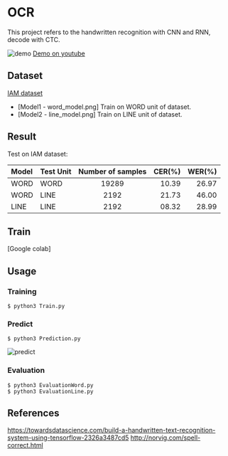 # OCR
This project refers to the handwritten recognition with CNN and RNN, decode with CTC.

![demo](https://github.com/tuandoan998/OCR_IAM-dataset/blob/master/Resource/demo.png)
[Demo on youtube](https://youtu.be/kILhJXcR7To)

## Dataset
[IAM dataset](http://www.fki.inf.unibe.ch/databases/iam-handwriting-database/download-the-iam-handwriting-database)  
* [Model1 - word_model.png] Train on WORD unit of dataset.
* [Model2 - line_model.png] Train on LINE unit of dataset.

## Result
Test on IAM dataset:

|  Model  | Test Unit | Number of samples | CER(%) | WER(%) | 
| :-      | :-        |     :---:         |  ---:  |  ---:  |
|  WORD   | WORD      | 19289             | 10.39  | 26.97  | 
|  WORD   | LINE      | 2192              | 21.73  | 46.00  | 
|  LINE   | LINE      | 2192              | 08.32  | 28.99  | 

## Train
[Google colab]

## Usage

### Training
```
$ python3 Train.py
```

### Predict
```
$ python3 Prediction.py
```
![predict](https://github.com/tuandoan998/OCR_IAM-dataset/blob/master/Resource/predict.png)

### Evaluation
```
$ python3 EvaluationWord.py
$ python3 EvaluationLine.py
```

## References
https://towardsdatascience.com/build-a-handwritten-text-recognition-system-using-tensorflow-2326a3487cd5
http://norvig.com/spell-correct.html
